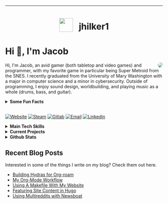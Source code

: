 ***
<div align="center">
<h1>
  <sub>
    <img src="https://avatars.githubusercontent.com/u/11656760?v=4" height="44">
  </sub>
  &nbsp;
 jhilker1
  </h1>
</div>

# Hi :wave:, I'm Jacob
<img align="right" src="https://jhilker.com/pics/jhilker.jpg" style="border-radius: 50%;"/>

Hi, I'm Jacob, an avid gamer (both tabletop and video games) and programmer, with my favorite game in particular being Super Metroid from the SNES. I recently graduated from the University of Mary Washington with a major in computer science and a minor in cybersecurity. Outside of programming, I enjoy sound design, worldbuilding, and playing music as a whole (drums, bass, and guitar).

<details>
  <summary><strong>Some Fun Facts</strong></summary>
  
  - I am the middle of a set of triplets (2 sisters).
  - I started playing drums in 6th grade, then guitar in 11th, and finally bass my senior year of college.
  - I am also working on 2 worldbuilding projects currently, one of which is an alternate history setting.
  - One of my favorite bands is Coheed and Cambria.
</details>

<br/>

[![Website](https://img.shields.io/badge/-Website-blue?logo=org&style=for-the-badge&logoColor=white)](https://jhilker.com)
[![Steam](https://img.shields.io/badge/-Steam-black?logo=steam&style=for-the-badge)](https://steamcommunity.com/id/WaitingCynicism/)
[![Gitlab](https://img.shields.io/badge/-jhilker-blue?logo=gitlab&style=for-the-badge&logoColor=white)](https://gitlab.com/jhilker)
[![Email](https://img.shields.io/badge/-Email-blue?logo=gmail&style=for-the-badge&logoColor=white)](mailto:jacob.hilker2@gmail.com)
[![Linkedin](https://img.shields.io/badge/-jhilker-0A66C2?logo=linkedin&style=for-the-badge&logoColor=white)](https://linked.com/in/jhilker)

<details>
  <summary><strong>Main Tech Skills</strong></summary>
  
  [![Python](https://img.shields.io/badge/-python-3776ab?logo=python&style=for-the-badge&logoColor=white)]()
  [![Hugo](https://img.shields.io/badge/-Hugo-ff4088?logo=hugo&style=for-the-badge&logoColor=white)]()
  [![Org-mode](https://img.shields.io/badge/-Orgmode-77aa99?logo=org&style=for-the-badge&logoColor=white)]()
  [![Postgres](https://img.shields.io/badge/-Postgres-4169e1?logo=postgresql&style=for-the-badge&logoColor=white)]()
  [![Java](https://img.shields.io/badge/-Java-007396?logo=java&style=for-the-badge&logoColor=white)]()
  [![Javascript](https://img.shields.io/badge/-Javascript-red?logo=javascript&style=for-the-badge&logoColor=white)]()

  </details>
  
  <details>
  <summary><strong>Current Projects</strong></summary>
  
  [![All For One](https://github-readme-stats.vercel.app/api/pin/?username=jhilker1&repo=hugo-all-for-one&theme=gruvbox)](https://github.com/jhilker1/hugo-all-for-one)
  [![Chronicler](https://github-readme-stats.vercel.app/api/pin/?username=jhilker1&repo=chroniclerCK3&theme=gruvbox)](https://github.com/jhilker1/chroniclerCK3)
  
  </details>
  
  <details>
  <summary><strong>Github Stats</strong></summary>
  
  ![Jacob's GitHub stats](https://github-readme-stats.vercel.app/api?username=jhilker1&layout=compact&show_icons=true&theme=gruvbox&count_private=true)
  &nbsp;
  [![Top Langs](https://github-readme-stats.vercel.app/api/top-langs/?username=jhilker1&hide=yasnippet,c&layout=compact&langs_count=8&theme=gruvbox)](https://github.com/jhilker1)
  </details>
  
  ## Recent Blog Posts
  Interested in some of the things I write on my blog? Check them out here.
  <!-- BLOG-POST-LIST:START -->
- [Building Hydras for Org-roam](https://jhilker.com/blog/2021/06/building-hydras-for-org-roam/)
- [My Org-Mode Workflow](https://jhilker.com/blog/2021/06/my-org-mode-workflow/)
- [Using A Makefile With My Website](https://jhilker.com/blog/2021/03/using-a-makefile-with-my-website/)
- [Featuring Site Content in Hugo](https://jhilker.com/blog/2021/02/featuring-site-content-in-hugo/)
- [Using Multireddits with Newsboat](https://jhilker.com/blog/2020/12/using-multireddits-with-newsboat/)
<!-- BLOG-POST-LIST:END -->

